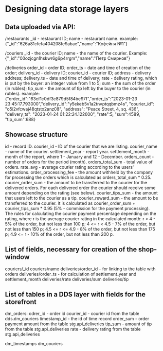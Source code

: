 # Designing data storage layers
## Data uploaded via API:
/restaurants
_id - restaurant ID;
name - restaurant name.
example:
{"_id":"626a81cfefa404208fe9abae","name":"Кофейня №1"}

/couriers
_id - the courier ID;
name - the name of the courier.
Example:
{"_id":"00ozjcgn1hskwr6g6p4rrgm","name":"Петр Смирнов"}

/deliveries
order_id - order ID;
order_ts - date and time of creation of the order;
delivery_id - delivery ID;
courier_id - courier ID;
address - delivery address;
delivery_ts - date and time of delivery;
rate - delivery rating, which is put by the buyer: an integer value from 1 to 5;
sum - the sum of the order (in rubles);
tip_sum - the amount of tip left by the buyer to the courier (in rubles).
example:
{"order_id":"63cf1c0df3c879d5f84be97f","order_ts":"2023-01-23 23:45:17.793000","delivery_id":"y5ekeb5v1a2tnvptqqbmz4s",
"courier_id": "o5i2vfcwaj48qtstx2anz08", "address": "Peace Street, 4, sq. 436", "delivery_ts": "2023-01-24 01:22:24.122000", "rate":5, "sum":4589, "tip_sum":688}

## Showcase structure
id - record ID.
courier_id - ID of the courier that we are listing.
courier_name - name of the courier.
settlement_year - report year.
settlement_month - month of the report, where 1 - January and 12 - December.
orders_count - number of orders for the period (month).
orders_total_sum - total value of orders.
rate_avg - average courier rating according to the users' estimations.
order_processing_fee - the amount withheld by the company for processing the orders which is calculated as orders_total_sum * 0.25.
courier_order_sum - the amount to be transferred to the courier for the delivered orders. For each delivered order the courier should receive some amount depending on the rating (see below).
courier_tips_sum - the amount that users left to the courier as a tip.
courier_reward_sum - the amount to be transferred to the courier. It is calculated as courier_order_sum + courier_tips_sum * 0.95 (5% - commission for the payment processing).
The rules for calculating the courier payment percentage depending on the rating, where r is the average courier rating in the calculated month:
r < 4 - 5% of the order, but not less than 100 p;
4 <= r < 4.5 - 7% of the order, but not less than 150 p;
4.5 <= r <= 4.9 - 8% of the order, but not less than 175 р;
4.9 <= r - 10% of the order, but not less than 200 р.

## List of fields, necessary for creation of the shop-window
couriers/_id
couriers/name
deliveries/order_id - for linking to the table with orders
deliveries/order_ts - for calculation of settlement_year and settlement_month
deliveries/rate
deliveries/sum
deliveries/tip

## List of tables in a DDS layer with fields for the storefront
dm_orders:
    odrer_id - order id
    courier_id - courier id from the table dds.dm_couriers
    timestamp_id - the id of time record
    order_sum - order payment amount from the table stg.api_deliveries
    tip_sum - amount of tip from the table stg.api_deliveries
    rate - delivery rating from the table stg.api_deliveries
    
dm_timestamps
dm_couriers
